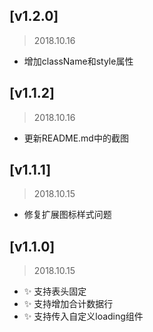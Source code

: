 ## [v1.2.0]
> 2018.10.16
- 增加className和style属性

## [v1.1.2]
> 2018.10.16
- 更新README.md中的截图

## [v1.1.1]
> 2018.10.15
- 修复扩展图标样式问题

## [v1.1.0]
> 2018.10.15
- ✨ 支持表头固定
- ✨ 支持增加合计数据行
- ✨ 支持传入自定义loading组件

